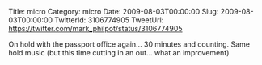 Title: micro
Category: micro
Date: 2009-08-03T00:00:00
Slug: 2009-08-03T00:00:00
TwitterId: 3106774905
TweetUrl: https://twitter.com/mark_philpot/status/3106774905

On hold with the passport office again... 30 minutes and counting. Same hold music (but this time cutting in an out... what an improvement)